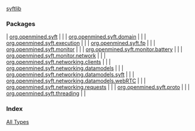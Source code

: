 [syftlib](./index.md)

### Packages

| [org.openmined.syft](org.openmined.syft/index.md) |  |
| [org.openmined.syft.domain](org.openmined.syft.domain/index.md) |  |
| [org.openmined.syft.execution](org.openmined.syft.execution/index.md) |  |
| [org.openmined.syft.fp](org.openmined.syft.fp/index.md) |  |
| [org.openmined.syft.monitor](org.openmined.syft.monitor/index.md) |  |
| [org.openmined.syft.monitor.battery](org.openmined.syft.monitor.battery/index.md) |  |
| [org.openmined.syft.monitor.network](org.openmined.syft.monitor.network/index.md) |  |
| [org.openmined.syft.networking.clients](org.openmined.syft.networking.clients/index.md) |  |
| [org.openmined.syft.networking.datamodels](org.openmined.syft.networking.datamodels/index.md) |  |
| [org.openmined.syft.networking.datamodels.syft](org.openmined.syft.networking.datamodels.syft/index.md) |  |
| [org.openmined.syft.networking.datamodels.webRTC](org.openmined.syft.networking.datamodels.web-r-t-c/index.md) |  |
| [org.openmined.syft.networking.requests](org.openmined.syft.networking.requests/index.md) |  |
| [org.openmined.syft.proto](org.openmined.syft.proto/index.md) |  |
| [org.openmined.syft.threading](org.openmined.syft.threading/index.md) |  |

### Index

[All Types](alltypes/index.md)